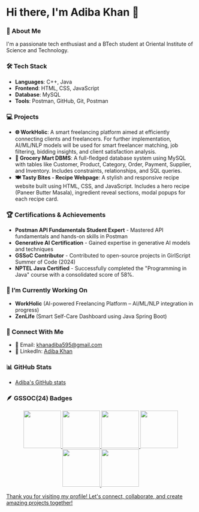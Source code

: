 # Hi there, I'm Adiba Khan 👋

### 🚀 About Me
I'm a passionate tech enthusiast and a BTech student at Oriental Institute of Science and Technology.

### 🛠️ Tech Stack
- **Languages**: C++, Java
- **Frontend**: HTML, CSS, JavaScript
- **Database**: MySQL
- **Tools**: Postman, GitHub, Git, Postman

### 💻 Projects
- **🌐 WorkHolic**: A smart freelancing platform aimed at efficiently connecting clients and freelancers. For further implementation, AI/ML/NLP models will be used for smart freelancer matching, job filtering, bidding insights, and client satisfaction analysis.
- **🛒 Grocery Mart DBMS**: A full-fledged database system using MySQL with tables like Customer, Product, Category, Order, Payment, Supplier, and Inventory. Includes constraints, relationships, and SQL queries.  
- **🍽️ Tasty Bites - Recipe Webpage**: A stylish and responsive recipe website built using HTML, CSS, and JavaScript. Includes a hero recipe (Paneer Butter Masala), ingredient reveal sections, modal popups for each recipe card.

### 🏆 Certifications & Achievements
- **Postman API Fundamentals Student Expert** - Mastered API fundamentals and hands-on skills in Postman
- **Generative AI Certification** - Gained expertise in generative AI models and techniques
- **GSSoC Contributor** - Contributed to open-source projects in GirlScript Summer of Code (2024)
- **NPTEL Java Certified** - Successfully completed the "Programming in Java" course with a consolidated score of 58%.

### 🌱 I’m Currently Working On
- **WorkHolic** (AI-powered Freelancing Platform – AI/ML/NLP integration in progress)  
- **ZenLife** (Smart Self-Care Dashboard using Java Spring Boot)

### 🤝 Connect With Me
- 📧 Email: khanadiba595@gmail.com
- 💼 LinkedIn: [Adiba Khan](https://www.linkedin.com/in/adiba-khan-94727a269/)

### 📊 GitHub Stats
- [Adiba's GitHub stats](https://github.com/Adibakhan14)

### 🪶 GSSOC(24) Badges 
<div style='display:flex; align-items:center; gap: 10px;' align='center'><a href="https://gssoc.girlscript.tech/leaderboard">
<img src="https://raw.githubusercontent.com/GSSoC24/Postman-Challenge/main/docs/assets/Postman%20White.png" width="100px" height="100px" />
  <img src="https://raw.githubusercontent.com/GSSoC24/Postman-Challenge/main/docs/assets/1.png" width="100px" height="100px" />
  <img src="https://raw.githubusercontent.com/GSSoC24/Postman-Challenge/main/docs/assets/2.png" width="100px" height="100px" />
  <img src="https://raw.githubusercontent.com/GSSoC24/Postman-Challenge/main/docs/assets/3.png" width="100px" height="100px" />
  <img src="https://raw.githubusercontent.com/GSSoC24/Postman-Challenge/main/docs/assets/4.png" width="100px" height="100px" />
  <img src="https://raw.githubusercontent.com/GSSoC24/Postman-Challenge/main/docs/assets/5.png" width="100px" height="100px" />
</div>



Thank you for visiting my profile! Let's connect, collaborate, and create amazing projects together!
